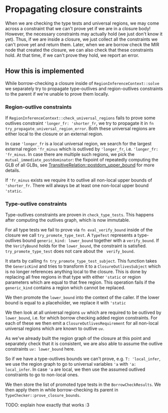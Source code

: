 # Propagating closure constraints

When we are checking the type tests and universal regions, we may come
across a constraint that we can't prove yet if we are in a closure
body! However, the necessary constraints may actually hold (we just
don't know it yet). Thus, if we are inside a closure, we just collect
all the constraints we can't prove yet and return them. Later, when we
are borrow check the MIR node that created the closure, we can also
check that these constraints hold. At that time, if we can't prove
they hold, we report an error.

## How this is implemented

While borrow-checking a closure inside of `RegionInferenceContext::solve` we separately try to propagate type-outlives and region-outlives constraints to the parent if we're unable to prove them locally.

### Region-outlive constraints

If `RegionInferenceContext::check_universal_regions` fails to prove some outlives constraint `'longer_fr: 'shorter_fr`, we try to propagate it in `fn try_propagate_universal_region_error`. Both these universal regions are either local to the closure or an external region.

In case `'longer_fr` is a local universal region, we search for the largest external region `'fr_minus` which is outlived by `'longer_fr`, i.e. `'longer_fr: 'fr_minus`. In case there are multiple such regions, we pick the `mutual_immediate_postdominator`: the fixpoint of repeatedly computing the GLB of all GLBs, see [TransitiveRelation::postdom_upper_bound](https://doc.rust-lang.org/nightly/nightly-rustc/rustc_data_structures/transitive_relation/struct.TransitiveRelation.html#method.postdom_upper_bound) for more details.

If `'fr_minus` exists we require it to outlive all non-local upper bounds of `'shorter_fr`. There will always be at least one non-local upper bound `'static`.

### Type-outlive constraints

Type-outlives constraints are proven in `check_type_tests`. This happens after computing the outlives graph, which is now immutable.

For all type tests we fail to prove via `fn eval_verify_bound` inside of the closure we call `try_promote_type_test`. A `TypeTest` represents a type-outlives bound `generic_kind: lower_bound` together with a `verify_bound`. If the `VerifyBound` holds for the `lower_bound`, the constraint is satisfied. `try_promote_type_test`  does not care about the ` verify_bound`.

It starts by calling `fn try_promote_type_test_subject`. This function takes the `GenericKind` and tries to transform it to a `ClosureOutlivesSubject`  which is no longer references anything local to the closure. This is done by replacing all free regions in that type with either `'static`  or region parameters which are equal to that free region. This operation fails if the `generic_kind` contains a region which cannot be replaced.

We then promote the `lower_bound` into the context of the caller. If the lower bound is equal to a placeholder, we replace it with `'static`

We then look at all universal regions `uv` which are required to be outlived by `lower_bound`, i.e. for which borrow checking added region constraints. For each of these we then emit a `ClosureOutlivesRequirement` for all non-local universal regions which are known to outlive `uv`.

As we've already built the region graph of the closure at this point and separately check that it is consistent, we are also able to assume the outlive constraints `uv: lower_bound` here.

So if we have a type-outlives bounds we can't prove, e.g. `T: 'local_infer`, we use the region graph to go to universal variables `'a` with `'a: local_infer`. In case `'a` are local, we then use the assumed outlived constraints to go to non-local ones.

We then store the list of promoted type tests in the `BorrowCheckResults`.
We then apply them in while borrow-checking its parent in `TypeChecker::prove_closure_bounds`.

TODO: explain how exactly that works :3
